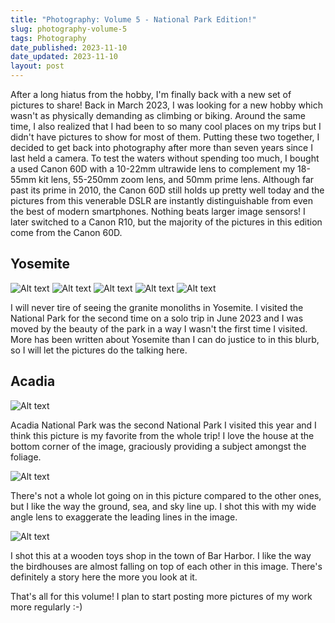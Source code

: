 ```yaml
---
title: "Photography: Volume 5 - National Park Edition!"
slug: photography-volume-5
tags: Photography
date_published: 2023-11-10
date_updated: 2023-11-10
layout: post
---
```


After a long hiatus from the hobby, I'm finally back with a new set of pictures to share! Back in March 2023, I was looking for a new hobby which wasn't as physically demanding as climbing or biking. Around the same time, I also realized that I had been to so many cool places on my trips but I didn't have pictures to show for most of them. Putting these two together, I decided to get back into photography after more than seven years since I last held a camera. To test the waters without spending too much, I bought a used Canon 60D with a 10-22mm ultrawide lens to complement my 18-55mm kit lens, 55-250mm zoom lens, and 50mm prime lens. Although far past its prime in 2010, the Canon 60D still holds up pretty well today and the pictures from this venerable DSLR are instantly distinguishable from even the best of modern smartphones. Nothing beats larger image sensors! I later switched to a Canon R10, but the majority of the pictures in this edition come from the Canon 60D.

## Yosemite


![Alt text](/content/images/2023/best/IMG_1168.jpg)
![Alt text](/content/images/2023/best/IMG_1183.jpg)
![Alt text](/content/images/2023/best/IMG_1292.jpg)
![Alt text](/content/images/2023/best/IMG_1344.jpg)
![Alt text](/content/images/2023/best/IMG_2477.JPG)

I will never tire of seeing the granite monoliths in Yosemite. I visited the National Park for the second time on a solo trip in June 2023 and I was moved by the beauty of the park in a way I wasn't the first time I visited. More has been written about Yosemite than I can do justice to in this blurb, so I will let the pictures do the talking here.


## Acadia

![Alt text](/content/images/2023/best/IMG_4443.jpg)

Acadia National Park was the second National Park I visited this year and I think this picture is my favorite from the whole trip! I love the house at the bottom corner of the image, graciously providing a subject amongst the foliage.

![Alt text](/content/images/2023/best/IMG_4488-1.jpg)

There's not a whole lot going on in this picture compared to the other ones, but I like the way the ground, sea, and sky line up. I shot this with my wide angle lens to exaggerate the leading lines in the image.

![Alt text](/content/images/2023/best/IMG_4786.jpg)

I shot this at a wooden toys shop in the town of Bar Harbor. I like the way the birdhouses are almost falling on top of each other in this image. There's definitely a story here the more you look at it.

That's all for this volume! I plan to start posting more pictures of my work more regularly :-)